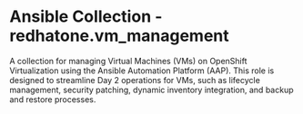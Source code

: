 # Ansible Collection - redhatone.vm_management

A collection for managing Virtual Machines (VMs) on OpenShift Virtualization
using the Ansible Automation Platform (AAP). This role is designed to streamline
Day 2 operations for VMs, such as lifecycle management, security patching,
dynamic inventory integration, and backup and restore processes.

